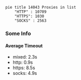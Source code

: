 
```mermaid
pie title 14043 Proxies in list
    "HTTP" : 10709
    "HTTPS": 1030
    "SOCKS" : 2563
```

### Some Info
#### Average Timeout

- mixed: 2.3s
- http: 0.9s
- https: 8.5s
- socks: 4.9s